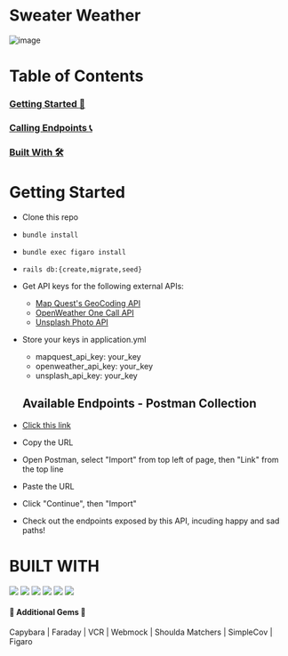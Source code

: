 # Sweater Weather
![image](https://user-images.githubusercontent.com/92954894/173646734-82c4e6dd-dbe0-44f9-8e68-649f1450864d.png)

# Table of Contents

### [Getting Started :runner:](#getting-started)
### [Calling Endpoints :telephone_receiver:](#calling-endpoints)
### [Built With :hammer_and_wrench:](#built-with)

# Getting Started
  
* Clone this repo
* `bundle install`
* `bundle exec figaro install`
* `rails db:{create,migrate,seed}`
* Get API keys for the following external APIs:
  * [Map Quest's GeoCoding API](https://developer.mapquest.com/documentation/geocoding-api/)
  * [OpenWeather One Call API ](https://openweathermap.org/api/one-call-api)
  * [Unsplash Photo API](https://unsplash.com/developers)
* Store your keys in application.yml
  * mapquest_api_key: your_key
  * openweather_api_key: your_key
  * unsplash_api_key: your_key
  
  ## Available Endpoints - Postman Collection
* [Click this link](https://www.getpostman.com/collections/e300ab67bc182a9573c0)
* Copy the URL
* Open Postman, select "Import" from top left of page, then "Link" from the top line
* Paste the URL
* Click "Continue", then "Import"
* Check out the endpoints exposed by this API, incuding happy and sad paths!
  
# BUILT WITH
  <img src="https://img.shields.io/badge/GitHub-100000?style=for-the-badge&logo=github&logoColor=white" />  <img src="https://img.shields.io/badge/Markdown-000000?style=for-the-badge&logo=markdown&logoColor=white" />  <img src="https://img.shields.io/badge/Postman-FF6C37?style=for-the-badge&logo=Postman&logoColor=white"/> <img src="https://img.shields.io/badge/Ruby_on_Rails-CC0000?style=for-the-badge&logo=ruby-on-rails&logoColor=white" /> <img src="https://img.shields.io/badge/Ruby-CC342D?style=for-the-badge&logo=ruby&logoColor=white" /> <img src="https://img.shields.io/badge/PostgreSQL-316192?style=for-the-badge&logo=postgresql&logoColor=white" />      
  
#### :gem: Additional Gems :gem:
Capybara |
Faraday |
VCR |
Webmock |
Shoulda Matchers |
SimpleCov |
Figaro
